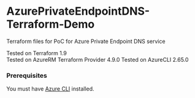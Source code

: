 # AzurePrivateEndpointDNS-Terraform-Demo
Terraform files for PoC for Azure Private Endpoint DNS service

Tested on Terraform 1.9 \
Tested on AzureRM Terraform Provider 4.9.0
Tested on AzureCLI 2.65.0

### Prerequisites
You must have [Azure CLI](https://learn.microsoft.com/en-us/cli/azure/install-azure-cli#install) installed.
